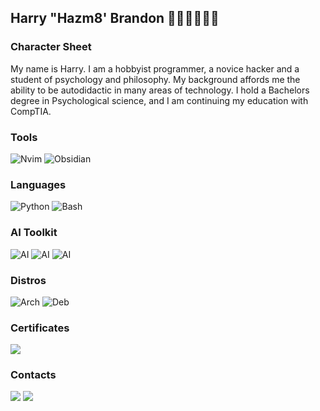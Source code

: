 ## Harry "Hazm8' Brandon 👨🏻‍💻🧙🏼‍♂️

<!--
**hazm8/hazm8** is a ✨ _special_ ✨ repository because its `README.md` (this file) appears on your GitHub profile.

Here are some ideas to get you started:

- 🔭 I’m currently working on ...
- 🌱 I’m currently learning ...
- 👯 I’m looking to collaborate on ...
- 🤔 I’m looking for help with ...
- 💬 Ask me about ...
- 📫 How to reach me: ...
- 😄 Pronouns: ...
- ⚡ Fun fact: ...
-->


### Character Sheet
My name is Harry. I am a hobbyist programmer, a novice hacker and a student of psychology and philosophy. My background affords me the ability to be autodidactic in many areas of technology. I hold a Bachelors degree in Psychological science, and I am continuing my education with CompTIA. 
### Tools
![Nvim](https://img.shields.io/badge/neovim-seagreen?style=for-the-badge&logo=neovim&logoColor=white) ![Obsidian](https://img.shields.io/badge/Obsidian-indigo?style=for-the-badge&logo=obsidian)
### Languages
![Python](https://img.shields.io/badge/python-2e4f8b?style=for-the-badge&logo=python&logoColor=white) ![Bash](https://img.shields.io/badge/Bash-2e4f8b?style=for-the-badge&logo=gnubash&logoColor=white)
### AI Toolkit
 ![AI](https://img.shields.io/badge/perplexity-dodgerblue?style=for-the-badge&logo=perplexity&logoColor=white) ![AI](https://img.shields.io/badge/Ollama-dodgerblue?style=for-the-badge&logo=ollama) ![AI](https://img.shields.io/badge/Stable_Diffusion-dodgerblue?style=for-the-badge&logo=anthropic)
### Distros
![Arch](https://img.shields.io/badge/Arch-dimgrey?style=for-the-badge&logo=archlinux&logoColor=white) ![Deb](https://img.shields.io/badge/Debian-dimgrey?style=for-the-badge&logo=debian&logoColor=white)
### Certificates
<a href="https://www.certmetrics.com/comptia/public/verification.aspx?code=NQ4KQXVVKZKPV3GV" target="_blank"><img src="https://img.shields.io/badge/CompTIA_A+-C8202F?style=for-the-badge"></a>

### Contacts
<a href="mailto:harrybrandon0@gmail.com" target="_blank"><img src="https://img.shields.io/badge/Gmail-D14836?style=for-the-badge&logo=gmail&logoColor=white"></a>
<a href="www.linkedin.com/in/harry-brandon-a40a09262" target="_blank"><img src="https://img.shields.io/badge/LinkedIn-0077B5?style=for-the-badge&logo=linkedin&logoColor=white"></a>


